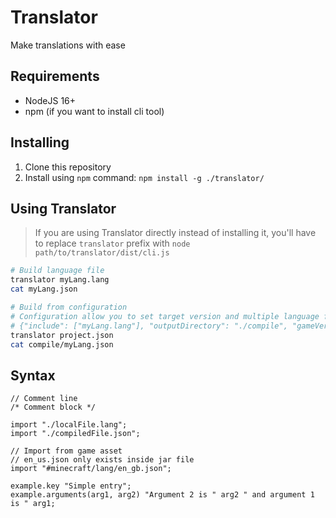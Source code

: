 # Translator
Make translations with ease

## Requirements
- NodeJS 16+
- npm (if you want to install cli tool)

## Installing
1. Clone this repository
2. Install using ``npm`` command: ``npm install -g ./translator/``

## Using Translator
> If you are using Translator directly instead of installing it, you'll have to replace ``translator`` prefix with ``node path/to/translator/dist/cli.js``

```sh
# Build language file
translator myLang.lang
cat myLang.json

# Build from configuration
# Configuration allow you to set target version and multiple language files
# {"include": ["myLang.lang"], "outputDirectory": "./compile", "gameVersion": "1.19"}
translator project.json
cat compile/myLang.json
```

## Syntax
```
// Comment line
/* Comment block */

import "./localFile.lang";
import "./compiledFile.json";

// Import from game asset
// en_us.json only exists inside jar file
import "#minecraft/lang/en_gb.json";

example.key "Simple entry";
example.arguments(arg1, arg2) "Argument 2 is " arg2 " and argument 1 is " arg1;
```